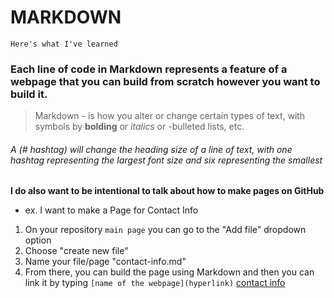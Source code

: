 # MARKDOWN

`Here's what I've learned`

### Each line of code in Markdown represents a feature of a webpage that you can build from scratch however you want to build it.

> Markdown - is how you alter or change certain types of text, with symbols by **bolding** or *italics* or -bulleted lists, etc. 

###### A (# hashtag) will change the heading size of a line of text, with one hashtag representing the largest font size and six representing the smallest  

**I do also want to be intentional to talk about how to make pages on GitHub**
- ex. I want to make a Page for Contact Info
1. On your repository `main page` you can go to the "Add file" dropdown option
2. Choose "create new file"
3. Name your file/page "contact-info.md"
4. From there, you can build the page using Markdown and then you can link it by typing `[name of the webpage](hyperlink)`
[contact info](https://username.github.io/repositoryname/contact-info)
